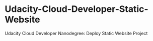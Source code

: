 # Udacity-Cloud-Developer-Static-Website
Udacity Cloud Developer Nanodegree: Deploy Static Website Project
